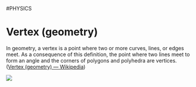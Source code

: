 #PHYSICS

# Vertex (geometry)

 In geometry, a vertex is a point where two or more curves, lines, or edges meet. As a consequence of this definition, the point where two lines meet to form an angle and the corners of polygons and polyhedra are vertices. ([Vertex (geometry) — Wikipedia](https://en.wikipedia.org/wiki/Vertex_(computer_graphics)))

![](https://miro.medium.com/v2/resize:fit:960/1*pGQbzjDGmB-t6OfZi58hbw.png)
